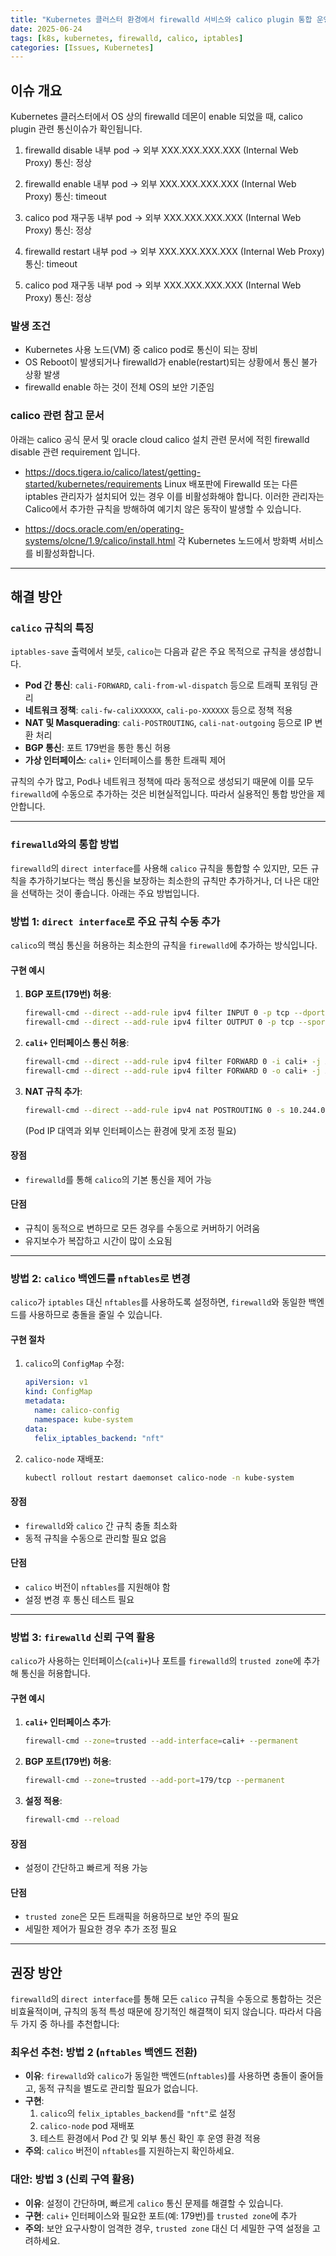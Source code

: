 ```yaml
--- 
title: "Kubernetes 클러스터 환경에서 firewalld 서비스와 calico plugin 통합 운영"
date: 2025-06-24
tags: [k8s, kubernetes, firewalld, calico, iptables]
categories: [Issues, Kubernetes]
---
```



## 이슈 개요

Kubernetes 클러스터에서 OS 상의 firewalld 데몬이 enable 되었을 때, calico plugin 관련 통신이슈가 확인됩니다.

1. firewalld disable
   내부 pod -> 외부 XXX.XXX.XXX.XXX (Internal Web Proxy) 통신: 정상 

2. firewalld enable
   내부 pod -> 외부 XXX.XXX.XXX.XXX (Internal Web Proxy) 통신: timeout

3. calico pod 재구동
   내부 pod -> 외부 XXX.XXX.XXX.XXX (Internal Web Proxy) 통신: 정상

4. firewalld restart
   내부 pod -> 외부 XXX.XXX.XXX.XXX (Internal Web Proxy) 통신: timeout

5. calico pod 재구동
   내부 pod -> 외부 XXX.XXX.XXX.XXX (Internal Web Proxy) 통신: 정상

### 발생 조건

- Kubernetes 사용 노드(VM) 중 calico pod로 통신이 되는 장비
- OS Reboot이 발생되거나 firewalld가 enable(restart)되는 상황에서 통신 불가 상황 발생
- firewalld enable 하는 것이 전체 OS의 보안 기준임

### calico 관련 참고 문서

아래는 calico 공식 문서 및 oracle cloud calico 설치 관련 문서에 적힌 firewalld disable 관련 requirement 입니다.

- https://docs.tigera.io/calico/latest/getting-started/kubernetes/requirements
  Linux 배포판에 Firewalld 또는 다른 iptables 관리자가 설치되어 있는 경우 이를 비활성화해야 합니다. 이러한 관리자는 Calico에서 추가한 규칙을 방해하여 예기치 않은 동작이 발생할 수 있습니다.

- https://docs.oracle.com/en/operating-systems/olcne/1.9/calico/install.html
  각 Kubernetes 노드에서 방화벽 서비스를 비활성화합니다.

---

## 해결 방안 

### **`calico` 규칙의 특징**
`iptables-save` 출력에서 보듯, `calico`는 다음과 같은 주요 목적으로 규칙을 생성합니다.
- **Pod 간 통신**: `cali-FORWARD`, `cali-from-wl-dispatch` 등으로 트래픽 포워딩 관리
- **네트워크 정책**: `cali-fw-caliXXXXXX`, `cali-po-XXXXXX` 등으로 정책 적용
- **NAT 및 Masquerading**: `cali-POSTROUTING`, `cali-nat-outgoing` 등으로 IP 변환 처리
- **BGP 통신**: 포트 179번을 통한 통신 허용
- **가상 인터페이스**: `cali+` 인터페이스를 통한 트래픽 제어

규칙의 수가 많고, Pod나 네트워크 정책에 따라 동적으로 생성되기 때문에 이를 모두 `firewalld`에 수동으로 추가하는 것은 비현실적입니다. 따라서 실용적인 통합 방안을 제안합니다.

---

### **`firewalld`와의 통합 방법**
`firewalld`의 `direct interface`를 사용해 `calico` 규칙을 통합할 수 있지만, 모든 규칙을 추가하기보다는 핵심 통신을 보장하는 최소한의 규칙만 추가하거나, 더 나은 대안을 선택하는 것이 좋습니다. 아래는 주요 방법입니다.

### **방법 1: `direct interface`로 주요 규칙 수동 추가**
`calico`의 핵심 통신을 허용하는 최소한의 규칙을 `firewalld`에 추가하는 방식입니다.

#### **구현 예시**
1. **BGP 포트(179번) 허용**:
   ```bash
   firewall-cmd --direct --add-rule ipv4 filter INPUT 0 -p tcp --dport 179 -j ACCEPT
   firewall-cmd --direct --add-rule ipv4 filter OUTPUT 0 -p tcp --sport 179 -j ACCEPT
   ```
2. **`cali+` 인터페이스 통신 허용**:
   ```bash
   firewall-cmd --direct --add-rule ipv4 filter FORWARD 0 -i cali+ -j ACCEPT
   firewall-cmd --direct --add-rule ipv4 filter FORWARD 0 -o cali+ -j ACCEPT
   ```
3. **NAT 규칙 추가**:
   ```bash
   firewall-cmd --direct --add-rule ipv4 nat POSTROUTING 0 -s 10.244.0.0/16 -o eth0 -j MASQUERADE
   ```
   (Pod IP 대역과 외부 인터페이스는 환경에 맞게 조정 필요)

#### **장점**
- `firewalld`를 통해 `calico`의 기본 통신을 제어 가능

#### **단점**
- 규칙이 동적으로 변하므로 모든 경우를 수동으로 커버하기 어려움
- 유지보수가 복잡하고 시간이 많이 소요됨

---

### **방법 2: `calico` 백엔드를 `nftables`로 변경**
`calico`가 `iptables` 대신 `nftables`를 사용하도록 설정하면, `firewalld`와 동일한 백엔드를 사용하므로 충돌을 줄일 수 있습니다.

#### **구현 절차**
1. `calico`의 `ConfigMap` 수정:
   ```yaml
   apiVersion: v1
   kind: ConfigMap
   metadata:
     name: calico-config
     namespace: kube-system
   data:
     felix_iptables_backend: "nft"
   ```
2. `calico-node` 재배포:
   ```bash
   kubectl rollout restart daemonset calico-node -n kube-system
   ```

#### **장점**
- `firewalld`와 `calico` 간 규칙 충돌 최소화
- 동적 규칙을 수동으로 관리할 필요 없음

#### **단점**
- `calico` 버전이 `nftables`를 지원해야 함
- 설정 변경 후 통신 테스트 필요

---

### **방법 3: `firewalld` 신뢰 구역 활용**
`calico`가 사용하는 인터페이스(`cali+`)나 포트를 `firewalld`의 `trusted zone`에 추가해 통신을 허용합니다.

#### **구현 예시**
1. **`cali+` 인터페이스 추가**:
   ```bash
   firewall-cmd --zone=trusted --add-interface=cali+ --permanent
   ```
2. **BGP 포트(179번) 허용**:
   ```bash
   firewall-cmd --zone=trusted --add-port=179/tcp --permanent
   ```
3. **설정 적용**:
   ```bash
   firewall-cmd --reload
   ```

#### **장점**
- 설정이 간단하고 빠르게 적용 가능

#### **단점**
- `trusted zone`은 모든 트래픽을 허용하므로 보안 주의 필요
- 세밀한 제어가 필요한 경우 추가 조정 필요

---

## **권장 방안**
`firewalld`의 `direct interface`를 통해 모든 `calico` 규칙을 수동으로 통합하는 것은 비효율적이며, 규칙의 동적 특성 때문에 장기적인 해결책이 되지 않습니다. 따라서 다음 두 가지 중 하나를 추천합니다:

### **최우선 추천: 방법 2 (`nftables` 백엔드 전환)**
- **이유**: `firewalld`와 `calico`가 동일한 백엔드(`nftables`)를 사용하면 충돌이 줄어들고, 동적 규칙을 별도로 관리할 필요가 없습니다.
- **구현**:
  1. `calico`의 `felix_iptables_backend`를 `"nft"`로 설정
  2. `calico-node` pod 재배포
  3. 테스트 환경에서 Pod 간 및 외부 통신 확인 후 운영 환경 적용
- **주의**: `calico` 버전이 `nftables`를 지원하는지 확인하세요.

### **대안: 방법 3 (신뢰 구역 활용)**
- **이유**: 설정이 간단하며, 빠르게 `calico` 통신 문제를 해결할 수 있습니다.
- **구현**: `cali+` 인터페이스와 필요한 포트(예: 179번)를 `trusted zone`에 추가
- **주의**: 보안 요구사항이 엄격한 경우, `trusted zone` 대신 더 세밀한 구역 설정을 고려하세요.
